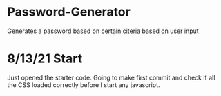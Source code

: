 # Password-Generator
Generates a password based on certain citeria based on user input
# 8/13/21 Start
Just opened the starter code. Going to make first commit and check if all the CSS loaded correctly before I start any javascript.
